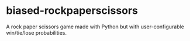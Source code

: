 # biased-rockpaperscissors
A rock paper scissors game made with Python but with user-configurable win/tie/lose probabilities.
